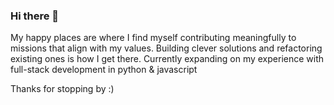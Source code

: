 ### Hi there 👋

My happy places are where I find myself contributing meaningfully to missions that align with my values. Building clever solutions and refactoring existing ones is how I get there. Currently expanding on my experience with full-stack development in python & javascript

Thanks for stopping by :)



<!--
**benklee127/benklee127** is a ✨ _special_ ✨ repository because its `README.md` (this file) appears on your GitHub profile.

Here are some ideas to get you started:

- 🔭 I’m currently working on ...
- 🌱 I’m currently learning ...
- 👯 I’m looking to collaborate on ...
- 🤔 I’m looking for help with ...
- 💬 Ask me about ...
- 📫 How to reach me: ...
- 😄 Pronouns: ...
- ⚡ Fun fact: ...
-->
